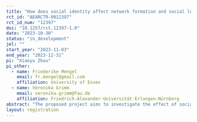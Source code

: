 ```yaml
---
title: "How does social identity affect network formation and social learning"
rct_id: "AEARCTR-0012397"
rct_id_num: "12397"
doi: "10.1257/rct.12397-1.0"
date: "2023-10-30"
status: "in_development"
jel: ""
start_year: "2023-11-03"
end_year: "2023-12-31"
pi: "Xiaoyu Zhou"
pi_other:
  - name: Friederike Mengel
    email: fr.mengel@gmail.com
    affiliation: University of Essex
  - name: Veronika Grimm
    email: veronika.grimm@fau.de
    affiliation: Friedrich-Alexander-Universität Erlangen-Nürnberg
abstract: "The proposed project aims to investigate the effect of social identity on the dynamics of social learning in networks. Social learning, i.e. learning by observing or communicating with others, plays a key role in individuals, firms, and governments’ decision-making processes. A lot of casual evidence suggests that both the learners and the sources social identity play a crucial role in how information from others is processed. Despite this fact there is little research on this question. In this project we study whether and how the social identity of an information source affects the perception of credibility of information, the willingness to update based on this information and ultimately how those factors affect learning dynamics in networks."
layout: registration
---
```


